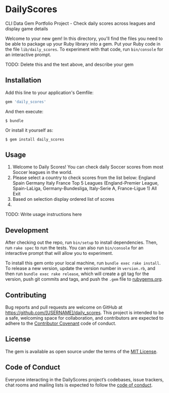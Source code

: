# DailyScores

CLI Data Gem Portfolio Project - Check daily scores across leagues and display game details

Welcome to your new gem! In this directory, you'll find the files you need to be able to package up your Ruby library into a gem. Put your Ruby code in the file `lib/daily_scores`. To experiment with that code, run `bin/console` for an interactive prompt.

TODO: Delete this and the text above, and describe your gem

## Installation

Add this line to your application's Gemfile:

```ruby
gem 'daily_scores'
```

And then execute:

    $ bundle

Or install it yourself as:

    $ gem install daily_scores

## Usage

1. Welcome to Daily Scores!
  You can check daily Soccer scores from most Soccer leagues in the world.
2. Please select a country to check scores from the list below:
  England
  Spain
  Germany
  Italy
  France
  Top 5 Leagues (England-Premier League, Spain-LaLiga, Germany-Bundesliga, Italy-Serie A, France-Ligue 1)
  All
  Exit
3. Based on selection display ordered list of scores
4.


TODO: Write usage instructions here

## Development

After checking out the repo, run `bin/setup` to install dependencies. Then, run `rake spec` to run the tests. You can also run `bin/console` for an interactive prompt that will allow you to experiment.

To install this gem onto your local machine, run `bundle exec rake install`. To release a new version, update the version number in `version.rb`, and then run `bundle exec rake release`, which will create a git tag for the version, push git commits and tags, and push the `.gem` file to [rubygems.org](https://rubygems.org).

## Contributing

Bug reports and pull requests are welcome on GitHub at https://github.com/[USERNAME]/daily_scores. This project is intended to be a safe, welcoming space for collaboration, and contributors are expected to adhere to the [Contributor Covenant](http://contributor-covenant.org) code of conduct.

## License

The gem is available as open source under the terms of the [MIT License](https://opensource.org/licenses/MIT).

## Code of Conduct

Everyone interacting in the DailyScores project’s codebases, issue trackers, chat rooms and mailing lists is expected to follow the [code of conduct](https://github.com/[USERNAME]/daily_scores/blob/master/CODE_OF_CONDUCT.md).
